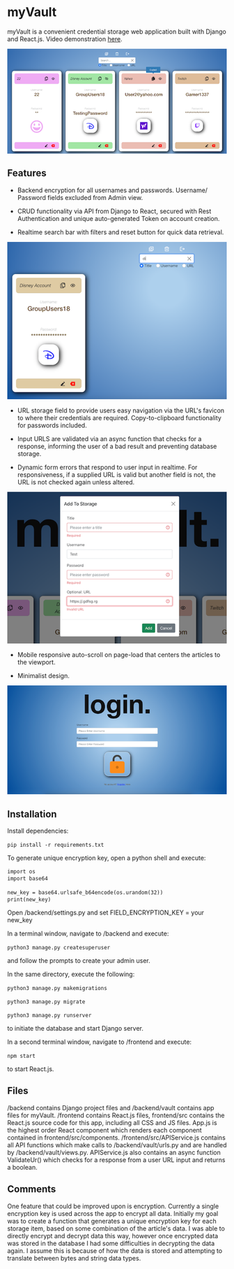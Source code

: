 # myVault

myVault is a convenient credential storage web application built with Django and React.js. Video demonstration [here](https://youtu.be/R0eoPqPGfpM).

![](screenshots/Home.png)

## Features

- Backend encryption for all usernames and passwords. Username/ Password fields excluded from Admin view.

- CRUD functionality via API from Django to React, secured with Rest Authentication and unique auto-generated Token on account creation.

- Realtime search bar with filters and reset button for quick data retrieval.

![](screenshots/Search.png)

- URL storage field to provide users easy navigation via the URL's favicon to where their credentials are required. Copy-to-clipboard functionality for passwords included.

- Input URLS are validated via an async function that checks for a response, informing the user of a bad result and preventing database storage.

- Dynamic form errors that respond to user input in realtime. For responsiveness, if a supplied URL is valid but another field is not, the URL is not checked again unless altered.

![](screenshots/Errors.png)

- Mobile responsive auto-scroll on page-load that centers the articles to the viewport.

- Minimalist design.

![](screenshots/Login.png)

## Installation

Install dependencies:

`pip install -r requirements.txt`

To generate unique encryption key, open a python shell and execute:

```
import os
import base64

new_key = base64.urlsafe_b64encode(os.urandom(32))
print(new_key)
```

Open /backend/settings.py and set FIELD_ENCRYPTION_KEY = your new_key

In a terminal window, navigate to /backend and execute:

`python3 manage.py createsuperuser`

and follow the prompts to create your admin user.

In the same directory, execute the following:

`python3 manage.py makemigrations`

`python3 manage.py migrate`

`python3 manage.py runserver`

to initiate the database and start Django server.

In a second terminal window, navigate to /frontend and execute:

`npm start`

to start React.js.

## Files

/backend contains Django project files and /backend/vault contains app files for myVault. /frontend contains React.js files, frontend/src contains the React.js source code for this app, including all CSS and JS files. App.js is the highest order React component which renders each component contained in frontend/src/components. /frontend/src/APIService.js contains all API functions which make calls to /backend/vault/urls.py and are handled by /backend/vault/views.py. APIService.js also contains an async function ValidateUr() which checks for a response from a user URL input and returns a boolean.

## Comments

One feature that could be improved upon is encryption. Currently a single encryption key is used across the app to encrypt all data. Initially my goal was to create a function that generates a unique encryption key for each storage item, based on some combination of the article's data. I was able to directly encrypt and decrypt data this way, however once encrypted data was stored in the database I had some difficulties in decrypting the data again. I assume this is because of how the data is stored and attempting to translate between bytes and string data types.
